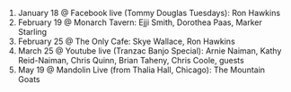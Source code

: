 1. January 18 @ Facebook live (Tommy Douglas Tuesdays): Ron Hawkins
1. February 19 @ Monarch Tavern: Ejji Smith, Dorothea Paas, Marker Starling
1. February 25 @ The Only Cafe: Skye Wallace, Ron Hawkins
1. March 25 @ Youtube live (Tranzac Banjo Special): Arnie Naiman, Kathy Reid-Naiman, Chris Quinn, Brian Taheny, Chris Coole, guests
1. May 19 @ Mandolin Live (from Thalia Hall, Chicago): The Mountain Goats
